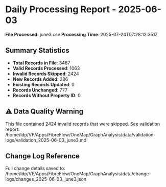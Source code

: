# Daily Processing Report - 2025-06-03

**File Processed**: june3.csv
**Processing Time**: 2025-07-24T07:28:12.351Z

## Summary Statistics

- **Total Records in File**: 3487
- **Valid Records Processed**: 1063
- **Invalid Records Skipped**: 2424
- **New Records Added**: 286
- **Existing Records Updated**: 0
- **Records Unchanged**: 777
- **Records Without Property ID**: 0

## ⚠️ Data Quality Warning

This file contained 2424 invalid records that were skipped.
See validation report: /home/ldp/VF/Apps/FibreFlow/OneMap/GraphAnalysis/data/validation-logs/validation_2025-06-03_june3.md


## Change Log Reference

Full change details saved to: /home/ldp/VF/Apps/FibreFlow/OneMap/GraphAnalysis/data/change-logs/changes_2025-06-03_june3.json
